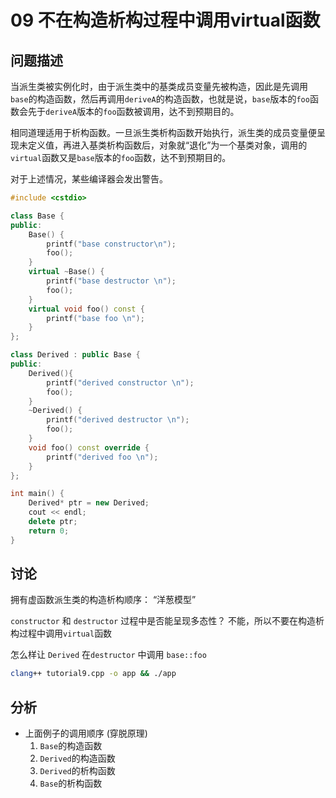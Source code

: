 # 09 不在构造析构过程中调用virtual函数

## 问题描述

当派生类被实例化时，由于派生类中的基类成员变量先被构造，因此是先调用`base`的构造函数，然后再调用`deriveA`的构造函数，也就是说，`base`版本的`foo`函数会先于`deriveA`版本的`foo`函数被调用，达不到预期目的。

相同道理适用于析构函数。一旦派生类析构函数开始执行，派生类的成员变量便呈现未定义值，再进入基类析构函数后，对象就“退化”为一个基类对象，调用的`virtual`函数又是`base`版本的`foo`函数，达不到预期目的。

对于上述情况，某些编译器会发出警告。

```cpp
#include <cstdio>

class Base {
public:
    Base() {
        printf("base constructor\n");
        foo();
    }
    virtual ~Base() {
        printf("base destructor \n");
        foo();
    }
    virtual void foo() const {
        printf("base foo \n");
    }
};

class Derived : public Base {
public:
    Derived(){
        printf("derived constructor \n");
        foo();
    }
    ~Derived() {
        printf("derived destructor \n");
        foo();
    }
    void foo() const override {
        printf("derived foo \n");
    }
};

int main() {
    Derived* ptr = new Derived;
    cout << endl;
    delete ptr;
    return 0;
}
```

## 讨论

拥有虚函数派生类的构造析构顺序：
“洋葱模型”

`constructor` 和 `destructor` 过程中是否能呈现多态性？
不能，所以不要在构造析构过程中调用`virtual`函数

怎么样让 `Derived` 在`destructor` 中调用 `base::foo` 

```bash
clang++ tutorial9.cpp -o app && ./app
```

##  分析

- 上面例子的调用顺序 (穿脱原理)
  1. `Base`的构造函数
  2. `Derived`的构造函数
  3. `Derived`的析构函数
  4. `Base`的析构函数
